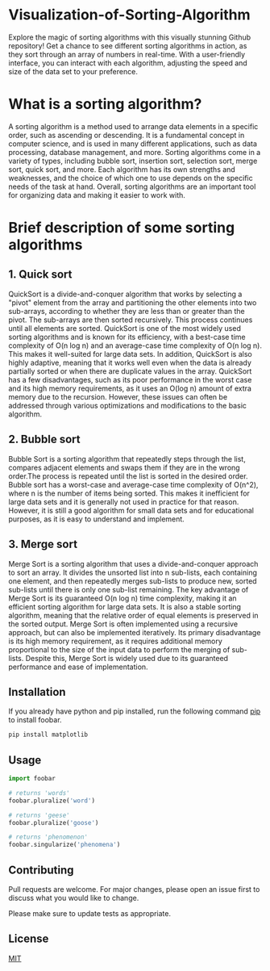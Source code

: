 # Visualization-of-Sorting-Algorithm
Explore the magic of sorting algorithms with this visually stunning Github repository! Get a chance to see different sorting algorithms in action, as they sort through an array of numbers in real-time. With a user-friendly interface, you can interact with each algorithm, adjusting the speed and size of the data set to your preference. 
# What is a sorting algorithm?

A sorting algorithm is a method used to arrange data elements in a specific order, such as ascending or descending. It is a fundamental concept in computer science, and is used in many different applications, such as data processing, database management, and more. Sorting algorithms come in a variety of types, including bubble sort, insertion sort, selection sort, merge sort, quick sort, and more. Each algorithm has its own strengths and weaknesses, and the choice of which one to use depends on the specific needs of the task at hand. Overall, sorting algorithms are an important tool for organizing data and making it easier to work with.

# Brief description of some sorting algorithms
## 1. Quick sort

QuickSort is a divide-and-conquer algorithm that works by selecting a "pivot" element from the array and partitioning the other elements into two sub-arrays, according to whether they are less than or greater than the pivot. The sub-arrays are then sorted recursively. This process continues until all elements are sorted.
QuickSort is one of the most widely used sorting algorithms and is known for its efficiency, with a best-case time complexity of O(n log n) and an average-case time complexity of O(n log n). This makes it well-suited for large data sets. In addition, QuickSort is also highly adaptive, meaning that it works well even when the data is already partially sorted or when there are duplicate values in the array.
QuickSort has a few disadvantages, such as its poor performance in the worst case and its high memory requirements, as it uses an O(log n) amount of extra memory due to the recursion. However, these issues can often be addressed through various optimizations and modifications to the basic algorithm.

## 2. Bubble sort

Bubble Sort is a sorting algorithm that repeatedly steps through the list, compares adjacent elements and swaps them if they are in the wrong order.The process is repeated until the list is sorted in the desired order.
Bubble sort has a worst-case and average-case time complexity of O(n^2), where n is the number of items being sorted. This makes it inefficient for large data sets and it is generally not used in practice for that reason. However, it is still a good algorithm for small data sets and for educational purposes, as it is easy to understand and implement.

## 3. Merge sort
Merge Sort is a sorting algorithm that uses a divide-and-conquer approach to sort an array. It divides the unsorted list into n sub-lists, each containing one element, and then repeatedly merges sub-lists to produce new, sorted sub-lists until there is only one sub-list remaining.
The key advantage of Merge Sort is its guaranteed O(n log n) time complexity, making it an efficient sorting algorithm for large data sets. It is also a stable sorting algorithm, meaning that the relative order of equal elements is preserved in the sorted output.
Merge Sort is often implemented using a recursive approach, but can also be implemented iteratively. Its primary disadvantage is its high memory requirement, as it requires additional memory proportional to the size of the input data to perform the merging of sub-lists. Despite this, Merge Sort is widely used due to its guaranteed performance and ease of implementation.


## Installation

If you already have python and pip installed, run the following command [pip](https://pip.pypa.io/en/stable/) to install foobar.

```bash
pip install matplotlib
```

## Usage

```python
import foobar

# returns 'words'
foobar.pluralize('word')

# returns 'geese'
foobar.pluralize('goose')

# returns 'phenomenon'
foobar.singularize('phenomena')
```

## Contributing

Pull requests are welcome. For major changes, please open an issue first
to discuss what you would like to change.

Please make sure to update tests as appropriate.

## License

[MIT](https://choosealicense.com/licenses/mit/)
